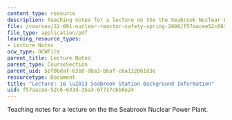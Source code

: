 ```yaml
---
content_type: resource
description: Teaching notes for a lecture on the the Seabrook Nuclear Power Plant.
file: /courses/22-091-nuclear-reactor-safety-spring-2008/f57aacee52c6633d35a367717c6b6e24_MIT22_091S08_lec16note.pdf
file_type: application/pdf
learning_resource_types:
- Lecture Notes
ocw_type: OCWFile
parent_title: Lecture Notes
parent_type: CourseSection
parent_uid: 5bf0bdaf-63b8-d8a3-bbaf-c6a132061d3e
resourcetype: Document
title: "Lecture: 16 \u2013 Seabrook Station Background Information"
uid: f57aacee-52c6-633d-35a3-67717c6b6e24
---
```

Teaching notes for a lecture on the the Seabrook Nuclear Power Plant.